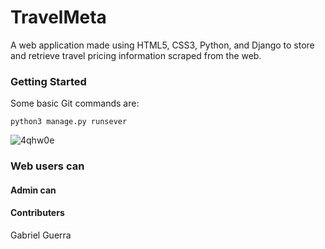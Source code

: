 # TravelMeta
A web application made using HTML5, CSS3, Python, and Django to store and retrieve travel pricing information scraped from the web.

### Getting Started
Some basic Git commands are:
```
python3 manage.py runsever
```
![4qhw0e](https://im7.ezgif.com/tmp/ezgif-7-99e760d479a8.gif)


### Web users can


#### Admin can


#### Contributers
Gabriel Guerra
